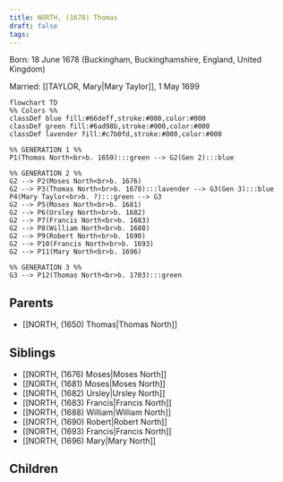 ```yaml
---
title: NORTH, (1678) Thomas
draft: false
tags:
---
```

Born: 18 June 1678 (Buckingham, Buckinghamshire, England, United Kingdom)

Married: [[TAYLOR, Mary|Mary Taylor]], 1 May 1699

```mermaid
flowchart TD
%% Colors %%
classDef blue fill:#66deff,stroke:#000,color:#000
classDef green fill:#6ad98b,stroke:#000,color:#000
classDef lavender fill:#c7b0fd,stroke:#000,color:#000

%% GENERATION 1 %%
P1(Thomas North<br>b. 1650):::green --> G2(Gen 2):::blue

%% GENERATION 2 %%
G2 --> P2(Moses North<br>b. 1676)
G2 --> P3(Thomas North<br>b. 1678):::lavender --> G3(Gen 3):::blue
P4(Mary Taylor<br>b. ?):::green --> G3
G2 --> P5(Moses North<br>b. 1681)
G2 --> P6(Ursley North<br>b. 1682)
G2 --> P7(Francis North<br>b. 1683)
G2 --> P8(William North<br>b. 1688)
G2 --> P9(Robert North<br>b. 1690)
G2 --> P10(Francis North<br>b. 1693)
G2 --> P11(Mary North<br>b. 1696)

%% GENERATION 3 %%
G3 --> P12(Thomas North<br>b. 1703):::green
```

## Parents
- [[NORTH, (1650) Thomas|Thomas North]]

## Siblings
- [[NORTH, (1676) Moses|Moses North]]
- [[NORTH, (1681) Moses|Moses North]]
- [[NORTH, (1682) Ursley|Ursley North]]
- [[NORTH, (1683) Francis|Francis North]]
- [[NORTH, (1688) William|William North]]
- [[NORTH, (1690) Robert|Robert North]]
- [[NORTH, (1693) Francis|Francis North]]
- [[NORTH, (1696) Mary|Mary North]]

## Children
